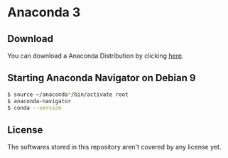 # Anaconda 3

## Download
You can download a Anaconda Distribution by clicking [here](https://www.anaconda.com/distribution/).

## Starting Anaconda Navigator on Debian 9

```bash
$ source ~/anaconda*/bin/activate root
$ anaconda-navigator
$ conda --version
```

## License
The softwares stored in this repository aren't covered by any license yet.
